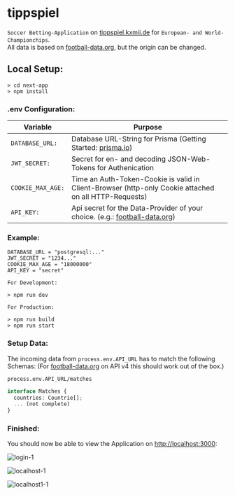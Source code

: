 # tippspiel

`Soccer Betting-Application` on [tippspiel.kxmii.de](https://tippspiel.kxmii.de) for `European- and World-Championchips`. <br/>
All data is based on [football-data.org](https://football-data.org), but the origin can be changed.

## Local Setup:

```shell
> cd next-app
> npm install
```

### .env Configuration:

| Variable | Purpose |
| ----------- | ----------- |
| `DATABASE_URL:` | Database URL-String for Prisma (Getting Started: [prisma.io](https://www.prisma.io/docs/getting-started/setup-prisma)) |
| `JWT_SECRET:` | Secret for en- and decoding JSON-Web-Tokens for Authenication |
| `COOKIE_MAX_AGE:` | Time an Auth-Token-Cookie is valid in Client-Browser (http-only Cookie attached on all HTTP-Requests) |
| `API_KEY:` | Api secret for the Data-Provider of your choice. (e.g.: [football-data.org](https://football-data.org)) |

### Example:
```
DATABASE_URL = "postgresql:..." 
JWT_SECRET = "1234..."
COOKIE_MAX_AGE = "18000000"
API_KEY = "secret"
```

`For Development:`
```shell
> npm run dev
```
`For Production:`
```shell
> npm run build
> npm run start
```

### Setup Data:

The incoming data from `process.env.API_URL` has to match the following Schemas: (For [football-data.org](https://football-data.org) on API v4 this should work out of the box.)

`process.env.API_URL/matches`
```ts
interface Matches {
  countries: Countrie[];
  ... (not complete)
}
```

### Finished:

You should now be able to view the Application on [http://localhost:3000](http://localhost:3000):

![login-1](https://user-images.githubusercontent.com/71230696/172833061-926f8295-a1ce-44ba-929a-7510cd6f05c6.png)

![localhost-1](https://user-images.githubusercontent.com/71230696/172833094-f4136053-efc2-4738-b274-10cbd6f075f4.png)

![localhost1-1](https://user-images.githubusercontent.com/71230696/172833067-0254ece3-66a2-436a-aef5-69b7e9d0aa63.png)



